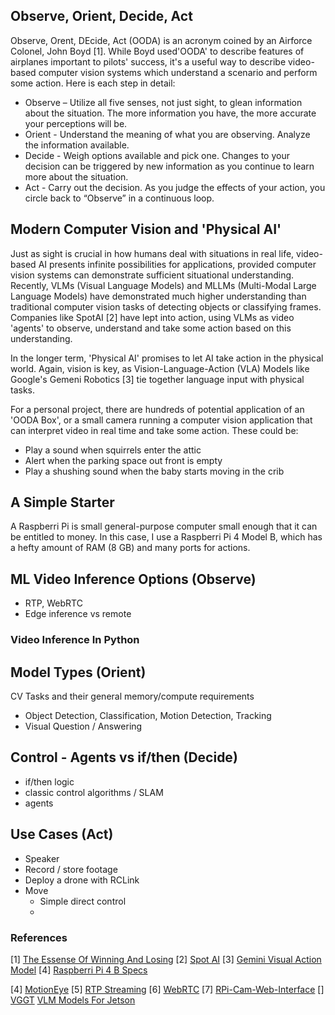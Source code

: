 ## Observe, Orient, Decide, Act
Observe, Orent, DEcide, Act (OODA) is an acronym coined by an Airforce Colonel, John Boyd [1]. While Boyd used'OODA' to describe features of airplanes important to pilots' success, it's a useful way to describe video-based computer vision systems which understand a scenario and perform some action. Here is each step in detail: 

* Observe – Utilize all five senses, not just sight, to glean information about the situation.
The more information you have, the more accurate your perceptions will be.
* Orient - Understand the meaning of what you are observing. Analyze the information
available.
* Decide - Weigh options available and pick one. Changes to your decision can be
triggered by new information as you continue to learn more about the situation.
* Act - Carry out the decision. As you judge the effects of your action, you circle back to
“Observe” in a continuous loop.

## Modern Computer Vision and 'Physical AI'
Just as sight is crucial in how humans deal with situations in real life, video-based AI presents infinite possibilities for applications, provided computer vision systems can demonstrate sufficient situational understanding. Recently, VLMs (Visual Language Models) and MLLMs (Multi-Modal Large Language Models) have demonstrated much higher understanding than traditional computer vision tasks of detecting objects or classifying frames. Companies like SpotAI [2] have lept into action, using VLMs as video 'agents' to observe, understand and take some action based on this understanding. 

In the longer term, 'Physical AI' promises to let AI take action in the physical world. Again, vision is key, as Vision-Language-Action (VLA) Models like Google's Gemeni Robotics [3] tie together language input with physical tasks. 

For a personal project, there are hundreds of potential application of an 'OODA Box', or a small camera running a computer vision application that can interpret video in real time and take some action. These could be:

* Play a sound when squirrels enter the attic
* Alert when the parking space out front is empty
* Play a shushing sound when the baby starts moving in the crib

## A Simple Starter
A Raspberri Pi is small general-purpose computer small enough that it can be entitled to money. In this case, I use a Raspberri Pi 4 Model B, which has a hefty amount of RAM (8 GB) and many ports for actions. 


## ML Video Inference Options (Observe)

* RTP, WebRTC
* Edge inference vs remote

### Video Inference In Python


## Model Types (Orient)
CV Tasks and their general memory/compute requirements
* Object Detection, Classification, Motion Detection, Tracking
* Visual Question / Answering

## Control - Agents vs if/then (Decide)
* if/then logic
* classic control algorithms / SLAM
* agents

## Use Cases (Act)
* Speaker
* Record / store footage
* Deploy a drone with RCLink
* Move 
    * Simple direct control
    * 



### References
[1] [The Essense Of Winning And Losing](https://slightlyeastofnew.com/wp-content/uploads/2010/03/essence_of_winning_losing.pdf)
[2] [Spot AI](https://www.spot.ai/)
[3] [Gemini Visual Action Model](https://deepmind.google/discover/blog/gemini-robotics-brings-ai-into-the-physical-world/)
[4] [Raspberri Pi 4 B Specs](https://www.raspberrypi.com/products/raspberry-pi-4-model-b/specifications/)

[4] [MotionEye](https://github.com/motioneye-project/motioneye)
[5] [RTP Streaming]()
[6] [WebRTC](https://webrtc.org/) 
[7] [RPi-Cam-Web-Interface](https://elinux.org/RPi-Cam-Web-Interface)
[] [VGGT](https://github.com/facebookresearch/vggt)
[VLM Models For Jetson](https://www.jetson-ai-lab.com/models.html)